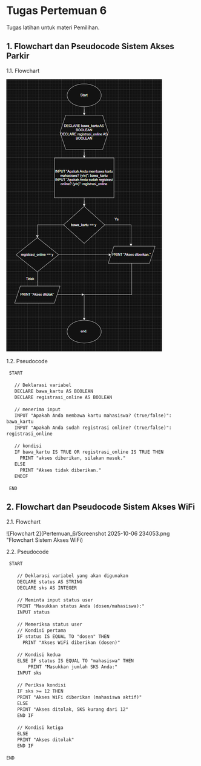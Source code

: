 # Tugas Pertemuan 6  
Tugas latihan untuk materi Pemilihan.   
## 1. Flowchart dan Pseudocode Sistem Akses Parkir
1.1. Flowchart
     
![Flowchart](https://github.com/dhafirtibast/TeoriDaspro/blob/main/Pertemuan_6/Screenshot%202025-10-06%20221012.png "Flowchart Sistem Akses Parkir")   
    
1.2. Pseudocode
   
     START   
   
       // Deklarasi variabel   
       DECLARE bawa_kartu AS BOOLEAN   
       DECLARE registrasi_online AS BOOLEAN   
   
       // menerima input    
       INPUT "Apakah Anda membawa kartu mahasiswa? (true/false)": bawa_kartu    
       INPUT "Apakah Anda sudah registrasi online? (true/false)": registrasi_online   
   
       // kondisi   
       IF bawa_kartu IS TRUE OR registrasi_online IS TRUE THEN    
         PRINT "akses diberikan, silakan masuk."   
       ELSE     
         PRINT "Akses tidak diberikan."   
       ENDIF   
   
     END         

## 2. Flowchart dan Pseudocode Sistem Akses WiFi    
2.1. Flowchart   

   ![Flowchart 2](Pertemuan_6/Screenshot 2025-10-06 234053.png "Flowchart Sistem Akses WiFi)

2.2. Pseudocode
   
     START   
    
        // Deklarasi variabel yang akan digunakan   
        DECLARE status AS STRING   
        DECLARE sks AS INTEGER   
   
        // Meminta input status user   
        PRINT "Masukkan status Anda (dosen/mahasiswa):"   
        INPUT status   
   
        // Memeriksa status user   
        // Kondisi pertama  
        IF status IS EQUAL TO "dosen" THEN   
          PRINT "Akses WiFi diberikan (dosen)"   
   
        // Kondisi kedua   
        ELSE IF status IS EQUAL TO "mahasiswa" THEN   
            PRINT "Masukkan jumlah SKS Anda:"   
        INPUT sks   
   
        // Periksa kondisi   
        IF sks >= 12 THEN   
        PRINT "Akses WiFi diberikan (mahasiswa aktif)"   
        ELSE   
        PRINT "Akses ditolak, SKS kurang dari 12"   
        END IF   
    
        // Kondisi ketiga  
        ELSE   
        PRINT "Akses ditolak"   
        END IF   
    
    END    
